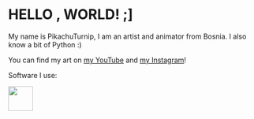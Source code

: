# HELLO , WORLD! ;]

My name is PikachuTurnip, I am an artist and animator from Bosnia.
I also know a bit of Python :)

You can find my art on [my YouTube](https://www.youtube.com/channel/UCsOi899o0O_xiaEOdKArMkg) and [my Instagram](https://www.instagram.com/pikachuturnip/)!

Software I use:

<a href=https://www.microsoft.com/en-us/windows>
<img src=https://upload.wikimedia.org/wikipedia/commons/thumb/d/d4/MX_Linux_logo.svg/1130px-MX_Linux_logo.svg.png width=50px height=50px>
</a>
